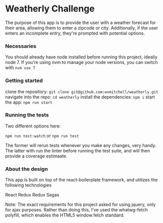 # Weatherly Challenge

The purpose of this app is to provide the user with a weather forecast for their area, allowing them to enter a zipcode
or city. Additionally, if the user enters an incomplete entry, they're prompted with potential options.

### Necessaries

You should already have node installed before running this project, ideally node 7. If you're using nvm to manage your
node versions, you can switch with `nvm use 7`

### Getting started

clone the repository: `git clone git@github.com:wvmitchell/weatherly.git`
navigate into the repo: `cd weatherly`
install the dependencies: `npm i`
start the app: `npm run start`

### Running the tests

Two different options here:

`npm run test:watch` or `npm run test`

The former will rerun tests whenever you make any changes, very handy. The latter with run the linter before running the
test suite, and will then provide a coverage estimaate.


### About the design

This app is built on top of the react-boilerplate framework, and utilizes the following technologies

React
Redux
Redux Sagas

Note: The exact requirements for this project asked for using jquery, only for ajax purposes. Rather than doing this,
I've used the whatwg-fetch polyfill, which enables the HTML5 window.fetch standard.
